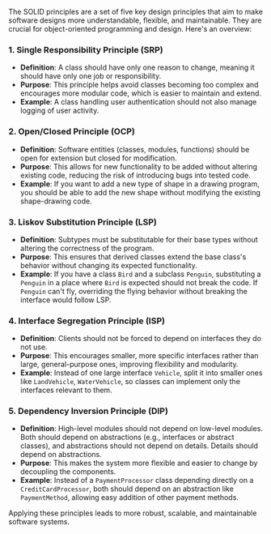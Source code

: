 The SOLID principles are a set of five key design principles that aim to make software designs more understandable, flexible, and maintainable. They are crucial for object-oriented programming and design. Here's an overview:

### 1. **S**ingle Responsibility Principle (SRP)
   - **Definition**: A class should have only one reason to change, meaning it should have only one job or responsibility.
   - **Purpose**: This principle helps avoid classes becoming too complex and encourages more modular code, which is easier to maintain and extend.
   - **Example**: A class handling user authentication should not also manage logging of user activity.

### 2. **O**pen/Closed Principle (OCP)
   - **Definition**: Software entities (classes, modules, functions) should be open for extension but closed for modification.
   - **Purpose**: This allows for new functionality to be added without altering existing code, reducing the risk of introducing bugs into tested code.
   - **Example**: If you want to add a new type of shape in a drawing program, you should be able to add the new shape without modifying the existing shape-drawing code.

### 3. **L**iskov Substitution Principle (LSP)
   - **Definition**: Subtypes must be substitutable for their base types without altering the correctness of the program.
   - **Purpose**: This ensures that derived classes extend the base class's behavior without changing its expected functionality.
   - **Example**: If you have a class `Bird` and a subclass `Penguin`, substituting a `Penguin` in a place where `Bird` is expected should not break the code. If `Penguin` can't fly, overriding the flying behavior without breaking the interface would follow LSP.

### 4. **I**nterface Segregation Principle (ISP)
   - **Definition**: Clients should not be forced to depend on interfaces they do not use.
   - **Purpose**: This encourages smaller, more specific interfaces rather than large, general-purpose ones, improving flexibility and modularity.
   - **Example**: Instead of one large interface `Vehicle`, split it into smaller ones like `LandVehicle`, `WaterVehicle`, so classes can implement only the interfaces relevant to them.

### 5. **D**ependency Inversion Principle (DIP)
   - **Definition**: High-level modules should not depend on low-level modules. Both should depend on abstractions (e.g., interfaces or abstract classes), and abstractions should not depend on details. Details should depend on abstractions.
   - **Purpose**: This makes the system more flexible and easier to change by decoupling the components.
   - **Example**: Instead of a `PaymentProcessor` class depending directly on a `CreditCardProcessor`, both should depend on an abstraction like `PaymentMethod`, allowing easy addition of other payment methods.

Applying these principles leads to more robust, scalable, and maintainable software systems.
